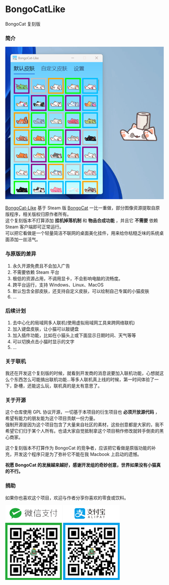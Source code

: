 # BongoCatLike
BongoCat 复刻版

### 简介

![截图预览](screenshots/demo.gif)

[BongoCat-Like](https://github.com/WLongSAMA/BongoCatLike) 基于 Steam 版 [BongoCat](https://store.steampowered.com/app/3419430/Bongo_Cat) 一比一重做，部分图像资源提取自原版程序，相关版权归原作者所有。  
这个复刻版本不打算添加 **挂机掉落机制** 和 **物品合成功能** ，并且它 **不需要** 依赖 Steam 客户端即可正常运行。  
可以把它看做是一个轻量简洁不联网的桌面美化挂件，用来给你枯糙乏味的系统桌面添加一丝活气。

### 与原版的差异

1. 永久开源免费且不会加入广告
2. 不需要依赖 Steam 平台
3. 极低的资源占用，不调用显卡，不会影响电脑的流畅度。
4. 跨平台运行，支持 Windows、Linux、MacOS
5. 默认包含全部皮肤，还支持自定义皮肤，可以绘制自己专属的小猫皮肤
6. ...

### 后续计划

1. 去中心化的局域网多人联机(使用虚拟局域网工具来跨网络联机)
2. 加入键盘皮肤，让小猫可以敲键盘
3. 加入插件功能，比如在小猫头上或下面显示日期时间、天气等等
4. 可以切换点击小猫时显示的文字
5. ...

### 关于联机

我还在开发这个复刻版的时候，就看到开发商的消息说要加入联机功能，心想就这么个东西怎么可能搞出联机功能...等多人联机真上线的时候，第一时间体验了一下，卧槽，还能这么玩，联机真的是太有意思了。

### 关于开源

这个仓库使用 GPL 协议开源，一切基于本项目的衍生项目也 **必须开放源代码** ，希望有能力的朋友能为这个项目贡献一份力量。  
强制开源是因为这个项目包含了大量来自社区的素材，这些创意都是大家的，我不希望它们归于某个人所有。也请大家自觉抵制拿这个项目稍作修改就转手倒卖的黑心商家。  

这个复刻版本不打算作为 BongoCat 的竞争者，应该把它看做是原版功能的补充，开发这个程序只是为了弥补它不能在我 Macbook 上启动的遗憾。  

**祝愿 BongoCat 的发展越来越好，感谢开发组的奇妙创意，世界如果没有小猫真的不行。**

### 捐助

如果你也喜欢这个项目，欢迎与作者分享你喜欢的零食或饮料。

![Wechat](screenshots/wechat.png)
![Alipay](screenshots/alipay.png)
